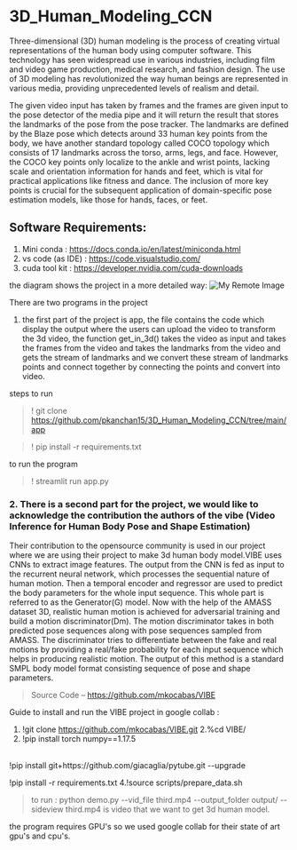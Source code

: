 # 3D_Human_Modeling_CCN

Three-dimensional (3D) human modeling is the process of creating virtual representations of the human body using computer software. 
This technology has seen widespread use in various industries, including film and video game production, medical research, and fashion design.
The use of 3D modeling has revolutionized the way human beings are represented in various media, providing unprecedented levels of realism and detail.

The given video input has taken by frames and the frames are given input to the pose detector of the media pipe and it will return the result that stores the landmarks of the pose from the pose tracker. The landmarks are defined by the Blaze pose which detects around 33 human key points from the body, we have another standard topology called COCO topology which consists of 17 landmarks across the torso, arms, legs, and face. However, the COCO key points only localize to the ankle and wrist points, lacking scale and orientation information for hands and feet, which is vital for practical applications like fitness and dance. The inclusion of more key points is crucial for the subsequent application of domain-specific pose estimation models, like those for hands, faces, or feet.


## Software Requirements:
1. Mini conda   :  https://docs.conda.io/en/latest/miniconda.html
2. vs code (as IDE) : https://code.visualstudio.com/
3. cuda tool kit : https://developer.nvidia.com/cuda-downloads



the diagram shows the project in a more detailed way:
![My Remote Image](https://ps.is.tuebingen.mpg.de/uploads/publication/image/22547/smplx_teaser_watermark.png)

There are two programs in the project 
1. the first part of the project is app, the file contains the code which display the output where the users can upload the video to transform the 3d video, the function get_in_3d() takes the video as input and takes the frames from the video and takes the landmarks from the video and gets the stream of landmarks and we convert these stream of landmarks points and connect together by connecting the points and convert into video.

steps to run

> ! git clone https://github.com/pkanchan15/3D_Human_Modeling_CCN/tree/main/app

> ! pip install -r requirements.txt

to run the program

> ! streamlit run app.py


### 2. There is a second part for the project, we would like to acknowledge the contribution the authors of the vibe (Video Inference for Human Body Pose and Shape Estimation) 
Their contribution to the opensource community is used in our project where we are using their project to make 3d human body model.VIBE uses CNNs to extract image features. The output from the CNN is fed as input to the recurrent neural network, which processes the sequential nature of human motion. Then a temporal encoder and regressor are used to predict the body parameters for the whole input sequence. This whole part is referred to as the Generator(G) model. Now with the help of the AMASS dataset 3D, realistic human motion is achieved for adversarial training and build a motion discriminator(Dm). The motion discriminator takes in both predicted pose sequences along with pose sequences sampled from AMASS. The discriminator tries to differentiate between the fake and real motions by providing a real/fake probability for each input sequence which helps in producing realistic motion. The output of this method is a standard SMPL body model format consisting sequence of pose and shape parameters.

> Source Code – https://github.com/mkocabas/VIBE

Guide to install and run the VIBE project in google collab :
1. !git clone https://github.com/mkocabas/VIBE.git
2.%cd VIBE/
3. !pip install torch numpy==1.17.5
<br>
!pip install git+https://github.com/giacaglia/pytube.git --upgrade

!pip install -r requirements.txt
4.!source scripts/prepare_data.sh
> to run : python demo.py --vid_file third.mp4 --output_folder output/ --sideview
third.mp4 is video that we want to get 3d human model.

the program requires GPU's so we used google collab for their state of art gpu's and cpu's.

